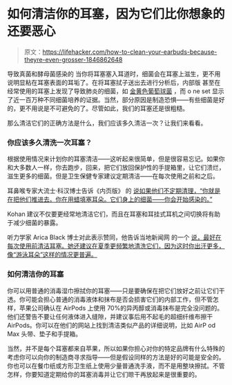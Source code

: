 # 如何清洁你的耳塞，因为它们比你想象的还要恶心

> 原文：<https://lifehacker.com/how-to-clean-your-earbuds-because-theyre-even-grosser-1846862648>

导致真菌和酵母菌感染的 当你将耳塞塞入耳道时，细菌会在耳塞上滋生，更不用说明显粘在耳塞表面的耳垢了。在将耳塞拭子送出去进行分析后，内部版 甚至在经常使用的耳塞上发现了导致肺炎的细菌，如 [金黄色葡萄球菌](https://www.merckmanuals.com/home/infections/bacterial-infections-gram-positive-bacteria/staphylococcus-aureus-infections) ，而 o ne set 显示了近一百万种不同细菌培养的证据。当然，部分原因是制造恐惧——有些细菌是好的，更不用说是不可避免的了。尽管如此，我们的耳塞还是很粗糙。



那么清洁它们的正确方法是什么，我们应该多久清洁一次？让我们来看看。

### 你应该多久清洗一次耳塞？

根据使用情况来计划你的耳塞清洁——这听起来很简单，但是很容易忘记。如果你和大多数人一样，你去跑步，回来，把它们放回保护性的手提箱里，让它们溃烂，滋生更多的细菌。但是卫生保健专家建议定期清洁——在每次使用之前和之后。

耳鼻喉专家大流士·科汉博士告诉《内页版》 的 [说如果他们不定期清理，“你就是在把他们推进去。你在用蜡填塞耳朵。它们身上的细菌——你会开始感染的。”](https://www.insideedition.com/how-dirty-are-your-earbuds-we-took-15-swabs-and-sent-them-to-a-lab-for-testing-65750)

Kohan 建议不仅要更经常地清洁它们，而且在耳塞和耳挂式耳机之间切换将有助于减少细菌的暴露。

听力学家 Arica Black 博士对此表示赞同，他告诉当地新闻网 的一个 [说，最好在每次使用前清洁耳塞。她还建议在夏季更频繁地清洗它们，因为这时你出汗更多，像“游泳耳朵”这样的情况更普遍。](https://www.everythinglubbock.com/news/local-news/does-wearing-earbud-headphones-increase-bacteria-in-your-ears-and-lead-to-hearing-loss/)

### 如何清洁你的耳塞

你可以用普通的消毒湿巾擦拭你的耳塞——只是要确保在把它们放好之前让它们干透。你可能会担心普通的消毒液体和抹布是否会损害它们的内部工作，但不管怎样，苹果公司确认在 AirPods 上使用 70%的异丙醇或消毒抹布是完全没问题的。他们还警告不要让任何液体进入缝隙，并建议事后用不起毛的超细纤维布擦干 AirPods。你可以在他们的网站上找到清洁类似产品的详细说明，比如 AirP od Max 头带、垫子和手提箱。

当然，并不是每个耳塞都来自苹果，所以如果你担心对你的特定品牌有什么特殊的考虑你可以向你的制造商寻求指导——但是假设同样的方法是好的可能是安全的。你也可以在餐巾纸或方形卫生纸上使用少量普通洗手液，而不是用整块擦拭。不管怎样，你要知道定期给你的耳塞消毒并让它们晾干再放起来是很重要的。
